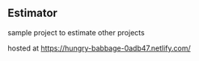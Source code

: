 ## Estimator

sample project to estimate other projects

hosted at https://hungry-babbage-0adb47.netlify.com/